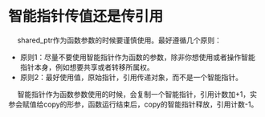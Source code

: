 # 智能指针传值还是传引用

&emsp; shared_ptr作为函数参数的时候要谨慎使用。最好遵循几个原则：

- 原则1：尽量不要使用智能指针作为函数的参数，除非你想使用或者操作智能指针本身，例如想要共享或者转移所属权。
- 原则2：最好使用值，原始指针，引用传递对象，而不是一个智能指针。

&emsp; 智能指针作为函数参数使用的时候，会复制一个智能指针，引用计数加+1，实参会赋值给copy的形参，函数运行结束后，copy的智能指针释放，引用计数-1。

